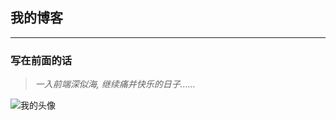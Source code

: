 ## <i class="icon-bookmark"></i> 我的博客 

------
### 写在前面的话

> *一入前端深似海, 继续痛并快乐的日子……*

![我的头像](https://avatars1.githubusercontent.com/u/16852019?v=4&u=a958900e81690a6139b82196d824024daaf2c414&s=400)



